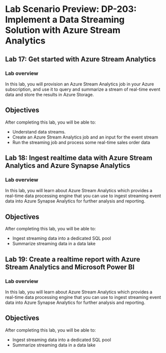 # Lab Scenario Preview: DP-203: Implement a Data Streaming Solution with Azure Stream Analytics

## Lab 17: Get started with Azure Stream Analytics

### Lab overview

In this lab, you will provision an Azure Stream Analytics job in your Azure subscription, and use it to query and summarize a stream of real-time event data and store the results in Azure Storage.


## Objectives

After completing this lab, you will be able to:

 - Understand data streams.
 - Create an Azure Stream Analytics job and an input for the event stream
 - Run the streaming job and process some real-time sales order data


## Lab 18: Ingest realtime data with Azure Stream Analytics and Azure Synapse Analytics

### Lab overview

In this lab, you will learn about Azure Stream Analytics which provides a real-time data processing engine that you can use to ingest streaming event data into Azure Synapse Analytics for further analysis and reporting.


## Objectives

After completing this lab, you will be able to:

 - Ingest streaming data into a dedicated SQL pool
 - Summarize streaming data in a data lake


## Lab 19: Create a realtime report with Azure Stream Analytics and Microsoft Power BI

### Lab overview

In this lab, you will learn about Azure Stream Analytics which provides a real-time data processing engine that you can use to ingest streaming event data into Azure Synapse Analytics for further analysis and reporting.


## Objectives

After completing this lab, you will be able to:

 - Ingest streaming data into a dedicated SQL pool
 - Summarize streaming data in a data lake

